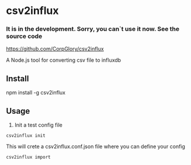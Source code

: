 # csv2influx

### It is in the development. Sorry, you can`t use it now. See the source code

https://github.com/CorpGlory/csv2influx

A Node.js tool for converting csv file to influxdb

## Install

npm install -g csv2influx


## Usage

1. Init a test config file

```
csv2influx init
```

This will crete a csv2influx.conf.json file where you can define your config


```
csv2influx import
```
